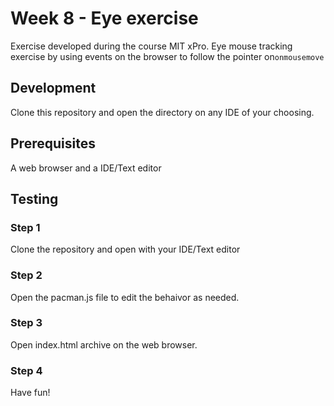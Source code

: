 # Week 8 - Eye exercise

Exercise developed during the course MIT xPro. Eye mouse tracking exercise by using events on the browser to follow the pointer on`onmousemove`

## Development

Clone this repository and open the directory on any IDE of your choosing.

## Prerequisites

A web browser and a IDE/Text editor

## Testing

### Step 1

Clone the repository and open with your IDE/Text editor

### Step 2

Open the pacman.js file to edit the behaivor as needed.

### Step 3

Open index.html archive on the web browser.

### Step 4

Have fun!

